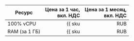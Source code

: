 | Ресурс        | Цена за 1 час,<br>вкл. НДС                           | Цена за 1 месяц,<br>вкл. НДС |
|---------------|-----------------------------------------------------:|-----------------------------:|
| 100% vCPU     | {{ sku|RUB|airflow.cluster.generic.vcpu.v1|string }} | {% calc [currency=RUB] 720 × {{ sku|RUB|airflow.cluster.generic.vcpu.v1|number }} %} |
| RAM (за 1 ГБ) | {{ sku|RUB|airflow.cluster.generic.ram.v1|string }}  | {% calc [currency=RUB] 720 × {{ sku|RUB|airflow.cluster.generic.ram.v1|number }} %}  |

